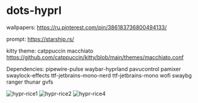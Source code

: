 # dots-hyprl

wallpapers:
https://ru.pinterest.com/pin/386183736800494133/

prompt:
https://starship.rs/

kitty theme: 
catppuccin macchiato
https://github.com/catppuccin/kitty/blob/main/themes/macchiato.conf

Dependencies:
pipewire-pulse waybar-hyprland pavucontrol pamixer swaylock-effects ttf-jetbrains-mono-nerd ttf-jetbrains-mono wofi swaybg ranger thunar gvfs

![hypr-rice1](https://user-images.githubusercontent.com/131678603/235306752-bddb848a-36a9-491c-b044-1265830c8988.png)
![hypr-rice2](https://user-images.githubusercontent.com/131678603/235306772-45230391-1a44-4caa-9009-766d0725026d.png)
![hypr-rice4](https://user-images.githubusercontent.com/131678603/235306785-c2f24b65-631e-4faf-8430-5c06fc1f30c5.png)
